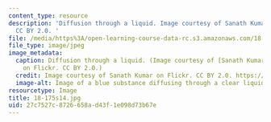 ```yaml
---
content_type: resource
description: 'Diffusion through a liquid. Image courtesy of Sanath Kumar on Flickr.
  CC BY 2.0. '
file: /media/https%3A/open-learning-course-data-rc.s3.amazonaws.com/18-175-theory-of-probability-spring-2014/27c7527c8726658ad43f1e098d73b67e_18-175s14.jpg
file_type: image/jpeg
image_metadata:
  caption: Diffusion through a liquid. (Image courtesy of [Sanath Kumar](https://flic.kr/p/4wNVqT)
    on Flickr. CC BY 2.0.)
  credit: Image courtesy of Sanath Kumar on Flickr. CC BY 2.0. https://flic.kr/p/4wNVqT
  image-alt: Image of a blue substance diffusing through a clear liquid.
resourcetype: Image
title: 18-175s14.jpg
uid: 27c7527c-8726-658a-d43f-1e098d73b67e
---
```

